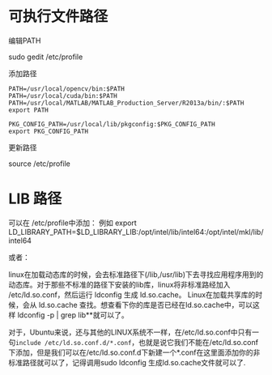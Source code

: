 # 可执行文件路径

编辑PATH

sudo gedit /etc/profile 

添加路径

	PATH=/usr/local/opencv/bin:$PATH
	PATH=/usr/local/cuda/bin:$PATH
	PATH=/usr/local/MATLAB/MATLAB_Production_Server/R2013a/bin/:$PATH
	export PATH

	PKG_CONFIG_PATH=/usr/local/lib/pkgconfig:$PKG_CONFIG_PATH
	export PKG_CONFIG_PATH

更新路径

source  /etc/profile

# LIB 路径

可以在 /etc/profile中添加： 例如 export LD_LIBRARY_PATH=$LD_LIBRARY_LIB:/opt/intel/lib/intel64:/opt/intel/mkl/lib/intel64

或者：

linux在加载动态库的时候，会去标准路径下(/lib,/usr/lib)下去寻找应用程序用到的动态库。对于那些不标准的路径下安装的lib库，linux将非标准路经加入 /etc/ld.so.conf，然后运行 ldconfig 生成 ld.so.cache。 Linux在加载共享库的时候，会从 ld.so.cache 查找。想查看下你的库是否已经在ld.so.cache中，可以这样 ldconfig -p | grep lib**就可以了。

对于，Ubuntu来说，还与其他的LINUX系统不一样，在/etc/ld.so.conf中只有一句`include /etc/ld.so.conf.d/*.conf`，也就是说它我们不能在/etc/ld.so.conf下添加，但是我们可以在/etc/ld.so.conf.d下新建一个*.conf在这里面添加你的非标准路径就可以了，记得调用sudo ldconfig 生成ld.so.cache文件就可以了.